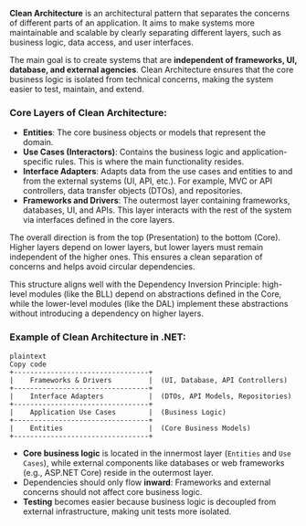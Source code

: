 **Clean Architecture** is an architectural pattern that separates the concerns of different parts of an application. It aims to make systems more maintainable and scalable by clearly separating different layers, such as business logic, data access, and user interfaces.

The main goal is to create systems that are **independent of frameworks, UI, database, and external agencies**. Clean Architecture ensures that the core business logic is isolated from technical concerns, making the system easier to test, maintain, and extend.

### **Core Layers of Clean Architecture**:

- **Entities**: The core business objects or models that represent the domain.
- **Use Cases (Interactors)**: Contains the business logic and application-specific rules. This is where the main functionality resides.
- **Interface Adapters**: Adapts data from the use cases and entities to and from the external systems (UI, API, etc.). For example, MVC or API controllers, data transfer objects (DTOs), and repositories.
- **Frameworks and Drivers**: The outermost layer containing frameworks, databases, UI, and APIs. This layer interacts with the rest of the system via interfaces defined in the core layers.

The overall direction is from the top (Presentation) to the bottom (Core). Higher layers depend on lower layers, but lower layers must remain independent of the higher ones. This ensures a clean separation of concerns and helps avoid circular dependencies.

This structure aligns well with the Dependency Inversion Principle: high-level modules (like the BLL) depend on abstractions defined in the Core, while the lower-level modules (like the DAL) implement these abstractions without introducing a dependency on higher layers.

### **Example of Clean Architecture in .NET**:

```
plaintext
Copy code
+---------------------------------+
|    Frameworks & Drivers         |  (UI, Database, API Controllers)
+---------------------------------+
|    Interface Adapters           |  (DTOs, API Models, Repositories)
+---------------------------------+
|    Application Use Cases        |  (Business Logic)
+---------------------------------+
|    Entities                     |  (Core Business Models)
+---------------------------------+

```

- **Core business logic** is located in the innermost layer (`Entities` and `Use Cases`), while external components like databases or web frameworks (e.g., ASP.NET Core) reside in the outermost layer.
- Dependencies should only flow **inward**: Frameworks and external concerns should not affect core business logic.
- **Testing** becomes easier because business logic is decoupled from external infrastructure, making unit tests more isolated.